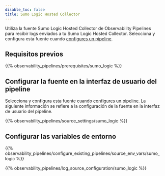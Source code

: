 ```yaml
---
disable_toc: false
title: Sumo Logic Hosted Collector
---
```


Utiliza la fuente Sumo Logic Hosted Collector de Observability Pipelines para recibir logs enviados a tu Sumo Logic Hosted Collector. Selecciona y configura esta fuente cuando [configures un pipeline][1].

## Requisitos previos

{{% observability_pipelines/prerequisites/sumo_logic %}}

## Configurar la fuente en la interfaz de usuario del pipeline

Selecciona y configura esta fuente cuando [configures un pipeline][1]. La siguiente información se refiere a la configuración de la fuente en la interfaz de usuario del pipeline.

{{% observability_pipelines/source_settings/sumo_logic %}}

## Configurar las variables de entorno

{{% observability_pipelines/configure_existing_pipelines/source_env_vars/sumo_logic %}}

{{% observability_pipelines/log_source_configuration/sumo_logic %}}

[1]: /es/observability_pipelines/configuration/set_up_pipelines/